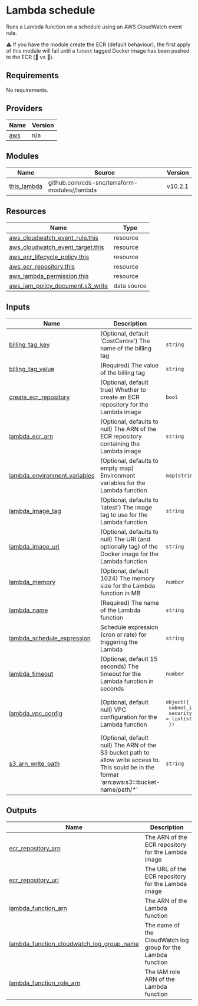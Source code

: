 # Lambda schedule

Runs a Lambda function on a schedule using an AWS CloudWatch event rule.

:warning: If you have the module create the ECR (default behaviour), the first apply of this module will fail until a `latest` tagged Docker image has been pushed to the ECR (:chicken: vs :egg:).

## Requirements

No requirements.

## Providers

| Name | Version |
|------|---------|
| <a name="provider_aws"></a> [aws](#provider\_aws) | n/a |

## Modules

| Name | Source | Version |
|------|--------|---------|
| <a name="module_this_lambda"></a> [this\_lambda](#module\_this\_lambda) | github.com/cds-snc/terraform-modules//lambda | v10.2.1 |

## Resources

| Name | Type |
|------|------|
| [aws_cloudwatch_event_rule.this](https://registry.terraform.io/providers/hashicorp/aws/latest/docs/resources/cloudwatch_event_rule) | resource |
| [aws_cloudwatch_event_target.this](https://registry.terraform.io/providers/hashicorp/aws/latest/docs/resources/cloudwatch_event_target) | resource |
| [aws_ecr_lifecycle_policy.this](https://registry.terraform.io/providers/hashicorp/aws/latest/docs/resources/ecr_lifecycle_policy) | resource |
| [aws_ecr_repository.this](https://registry.terraform.io/providers/hashicorp/aws/latest/docs/resources/ecr_repository) | resource |
| [aws_lambda_permission.this](https://registry.terraform.io/providers/hashicorp/aws/latest/docs/resources/lambda_permission) | resource |
| [aws_iam_policy_document.s3_write](https://registry.terraform.io/providers/hashicorp/aws/latest/docs/data-sources/iam_policy_document) | data source |

## Inputs

| Name | Description | Type | Default | Required |
|------|-------------|------|---------|:--------:|
| <a name="input_billing_tag_key"></a> [billing\_tag\_key](#input\_billing\_tag\_key) | (Optional, default 'CostCentre') The name of the billing tag | `string` | `"CostCentre"` | no |
| <a name="input_billing_tag_value"></a> [billing\_tag\_value](#input\_billing\_tag\_value) | (Required) The value of the billing tag | `string` | n/a | yes |
| <a name="input_create_ecr_repository"></a> [create\_ecr\_repository](#input\_create\_ecr\_repository) | (Optional, default true) Whether to create an ECR repository for the Lambda image | `bool` | `true` | no |
| <a name="input_lambda_ecr_arn"></a> [lambda\_ecr\_arn](#input\_lambda\_ecr\_arn) | (Optional, defaults to null) The ARN of the ECR repository containing the Lambda image | `string` | `null` | no |
| <a name="input_lambda_environment_variables"></a> [lambda\_environment\_variables](#input\_lambda\_environment\_variables) | (Optional, defaults to empty map) Environment variables for the Lambda function | `map(string)` | `{}` | no |
| <a name="input_lambda_image_tag"></a> [lambda\_image\_tag](#input\_lambda\_image\_tag) | (Optional, defaults to 'latest') The image tag to use for the Lambda function | `string` | `"latest"` | no |
| <a name="input_lambda_image_uri"></a> [lambda\_image\_uri](#input\_lambda\_image\_uri) | (Optional, defaults to null) The URI (and optionally tag) of the Docker image for the Lambda function | `string` | `null` | no |
| <a name="input_lambda_memory"></a> [lambda\_memory](#input\_lambda\_memory) | (Optional, default 1024) The memory size for the Lambda function in MB | `number` | `1024` | no |
| <a name="input_lambda_name"></a> [lambda\_name](#input\_lambda\_name) | (Required) The name of the Lambda function | `string` | n/a | yes |
| <a name="input_lambda_schedule_expression"></a> [lambda\_schedule\_expression](#input\_lambda\_schedule\_expression) | Schedule expression (cron or rate) for triggering the Lambda | `string` | n/a | yes |
| <a name="input_lambda_timeout"></a> [lambda\_timeout](#input\_lambda\_timeout) | (Optional, default 15 seconds) The timeout for the Lambda function in seconds | `number` | `15` | no |
| <a name="input_lambda_vpc_config"></a> [lambda\_vpc\_config](#input\_lambda\_vpc\_config) | (Optional, default null) VPC configuration for the Lambda function | <pre>object({<br/>    subnet_ids         = list(string)<br/>    security_group_ids = list(string)<br/>  })</pre> | <pre>{<br/>  "security_group_ids": [],<br/>  "subnet_ids": []<br/>}</pre> | no |
| <a name="input_s3_arn_write_path"></a> [s3\_arn\_write\_path](#input\_s3\_arn\_write\_path) | (Optional, default null) The ARN of the S3 bucket path to allow write access to.  This sould be in the format 'arn:aws:s3:::bucket-name/path/*' | `string` | `null` | no |

## Outputs

| Name | Description |
|------|-------------|
| <a name="output_ecr_repository_arn"></a> [ecr\_repository\_arn](#output\_ecr\_repository\_arn) | The ARN of the ECR repository for the Lambda image |
| <a name="output_ecr_repository_url"></a> [ecr\_repository\_url](#output\_ecr\_repository\_url) | The URL of the ECR repository for the Lambda image |
| <a name="output_lambda_function_arn"></a> [lambda\_function\_arn](#output\_lambda\_function\_arn) | The ARN of the Lambda function |
| <a name="output_lambda_function_cloudwatch_log_group_name"></a> [lambda\_function\_cloudwatch\_log\_group\_name](#output\_lambda\_function\_cloudwatch\_log\_group\_name) | The name of the CloudWatch log group for the Lambda function |
| <a name="output_lambda_function_role_arn"></a> [lambda\_function\_role\_arn](#output\_lambda\_function\_role\_arn) | The IAM role ARN of the Lambda function |
